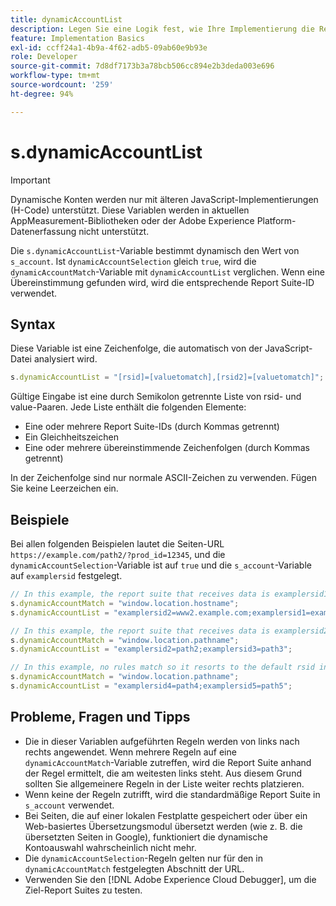 ```yaml
---
title: dynamicAccountList
description: Legen Sie eine Logik fest, wie Ihre Implementierung die Report Suite bestimmt.
feature: Implementation Basics
exl-id: ccff24a1-4b9a-4f62-adb5-09ab60e9b93e
role: Developer
source-git-commit: 7d8df7173b3a78bcb506cc894e2b3deda003e696
workflow-type: tm+mt
source-wordcount: '259'
ht-degree: 94%

---
```


# s.dynamicAccountList

>[!IMPORTANT]
>
>Dynamische Konten werden nur mit älteren JavaScript-Implementierungen (H-Code) unterstützt. Diese Variablen werden in aktuellen AppMeasurement-Bibliotheken oder der Adobe Experience Platform-Datenerfassung nicht unterstützt.

Die `s.dynamicAccountList`-Variable bestimmt dynamisch den Wert von `s_account`. Ist `dynamicAccountSelection` gleich `true`, wird die `dynamicAccountMatch`-Variable mit `dynamicAccountList` verglichen. Wenn eine Übereinstimmung gefunden wird, wird die entsprechende Report Suite-ID verwendet.

## Syntax

Diese Variable ist eine Zeichenfolge, die automatisch von der JavaScript-Datei analysiert wird.

```JavaScript
s.dynamicAccountList = "[rsid]=[valuetomatch],[rsid2]=[valuetomatch]";
```

Gültige Eingabe ist eine durch Semikolon getrennte Liste von rsid- und value-Paaren. Jede Liste enthält die folgenden Elemente:

* Eine oder mehrere Report Suite-IDs (durch Kommas getrennt)
* Ein Gleichheitszeichen
* Eine oder mehrere übereinstimmende Zeichenfolgen (durch Kommas getrennt)

In der Zeichenfolge sind nur normale ASCII-Zeichen zu verwenden. Fügen Sie keine Leerzeichen ein.

## Beispiele

Bei allen folgenden Beispielen lautet die Seiten-URL `https://example.com/path2/?prod_id=12345`, und die `dynamicAccountSelection`-Variable ist auf `true` und die `s_account`-Variable auf `examplersid` festgelegt.

```js
// In this example, the report suite that receives data is examplersid1.
s.dynamicAccountMatch = "window.location.hostname";
s.dynamicAccountList = "examplersid2=www2.example.com;examplersid1=example.com";

// In this example, the report suite that receives data is examplersid2.
s.dynamicAccountMatch = "window.location.pathname";
s.dynamicAccountList = "examplersid2=path2;examplersid3=path3";

// In this example, no rules match so it resorts to the default rsid in s_account, examplersid.
s.dynamicAccountMatch = "window.location.pathname";
s.dynamicAccountList = "examplersid4=path4;examplersid5=path5";
```

## Probleme, Fragen und Tipps

* Die in dieser Variablen aufgeführten Regeln werden von links nach rechts angewendet. Wenn mehrere Regeln auf eine `dynamicAccountMatch`-Variable zutreffen, wird die Report Suite anhand der Regel ermittelt, die am weitesten links steht. Aus diesem Grund sollten Sie allgemeinere Regeln in der Liste weiter rechts platzieren.
* Wenn keine der Regeln zutrifft, wird die standardmäßige Report Suite in `s_account` verwendet.
* Bei Seiten, die auf einer lokalen Festplatte gespeichert oder über ein Web-basiertes Übersetzungsmodul übersetzt werden (wie z. B. die übersetzten Seiten in Google), funktioniert die dynamische Kontoauswahl wahrscheinlich nicht mehr.
* Die `dynamicAccountSelection`-Regeln gelten nur für den in `dynamicAccountMatch` festgelegten Abschnitt der URL.
* Verwenden Sie den [!DNL Adobe Experience Cloud Debugger], um die Ziel-Report Suites zu testen.
